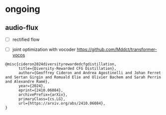 # ongoing
## audio-flux
- [ ] rectified flow
- [ ] joint optimization with vocoder https://github.com/Mddct/transformer-vocos


```
@misc{cideron2024diversityrewardedcfgdistillation,
      title={Diversity-Rewarded CFG Distillation}, 
      author={Geoffrey Cideron and Andrea Agostinelli and Johan Ferret and Sertan Girgin and Romuald Elie and Olivier Bachem and Sarah Perrin and Alexandre Ramé},
      year={2024},
      eprint={2410.06084},
      archivePrefix={arXiv},
      primaryClass={cs.LG},
      url={https://arxiv.org/abs/2410.06084}, 
}
```
